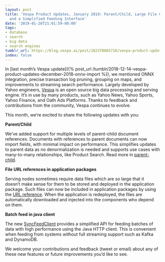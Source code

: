 ```yaml
---
layout: post
title: 'Vespa Product Updates, January 2019: Parent/Child, Large File Config Download,
  and a Simplified Feeding Interface'
date: '2019-01-28T21:01:59-08:00'
tags:
- database
- search
- big data
- search engines
tumblr_url: https://blog.vespa.ai/post/182378865716/vespa-product-updates-january-2019-parentchild
index: false
---
```

In [last month’s Vespa update]({% post_url /tumblr/2018-12-14-vespa-product-updates-december-2018-onnx-import %}), we mentioned ONNX integration, precise transaction log pruning, grouping on maps, and improvements to streaming search performance. Largely developed by Yahoo engineers, [Vespa](https://github.com/vespa-engine/vespa) is an open source big data processing and serving engine. It’s in use by many products, such as Yahoo News, Yahoo Sports, Yahoo Finance, and Oath Ads Platforms. Thanks to feedback and contributions from the community, Vespa continues to evolve.

This month, we’re excited to share the following updates with you:

**Parent/Child**

We’ve added support for multiple levels of parent-child document references. Documents with references to parent documents can now import fields, with minimal impact on performance. This simplifies updates to parent data as no denormalization is needed and supports use cases with many-to-many relationships, like Product Search. Read more in [parent-child](https://docs.vespa.ai/documentation/parent-child.html).

**File URL references in application packages**

Serving nodes sometimes require data files which are so large that it doesn’t make sense for them to be stored and deployed in the application package. Such files can now be included in application packages by using the [URL reference](https://docs.vespa.ai/documentation/cloudconfig/application-packages.html). When the application is redeployed, the files are automatically downloaded and injected into the components who depend on them.

**Batch feed in java client**

The new [SyncFeedClient](https://github.com/vespa-engine/vespa/blob/master/vespa-http-client/src/main/java/com/yahoo/vespa/http/client/SyncFeedClient.java) provides a simplified API for feeding batches of data with high performance using the Java HTTP client. This is convenient when feeding from systems without full streaming support such as Kafka and DynamoDB.

We welcome your contributions and feedback (tweet or email) about any of these new features or future improvements you’d like to see.

